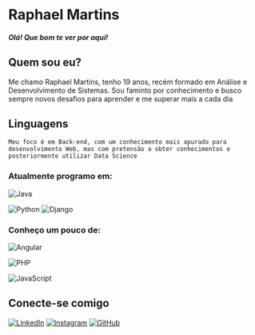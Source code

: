 # Raphael Martins
##### Olá! Que bom te ver por aqui!

## Quem sou eu?
Me chamo Raphael Martins, tenho 19 anos, recém formado em Análise e Desenvolvimento de Sistemas. Sou faminto por conhecimento e busco sempre novos desafios para aprender e me superar mais a cada dia


## Linguagens

    Meu foco é em Back-end, com um conhecimento mais apurado para desenvolvimento Web, mas com pretensão a obter conhecimentos e posteriormente utilizar Data Science 

### Atualmente programo em:  
![Java](https://img.shields.io/badge/java-000.svg?style=for-the-badge&logo=openjdk&logoColor=%23ED8B00)

![Python](https://img.shields.io/badge/python-000?style=for-the-badge&logo=python&logoColor=ffdd54) 
![Django](https://img.shields.io/badge/django-000.svg?style=for-the-badge&logo=django&logoColor=%23092E20)

### Conheço um pouco de:
![Angular](https://img.shields.io/badge/Angular-000?style=for-the-badge&logo=angular&logoColor=DD0031)

![PHP](https://img.shields.io/badge/PHP-000?style=for-the-badge&logo=php&logoColor=777BB4)

![JavaScript](https://img.shields.io/badge/JavaScript-000?style=for-the-badge&logo=javascript&logoColor=F7DF1E)

## Conecte-se comigo

[![LinkedIn](https://img.shields.io/badge/LinkedIn-000?style=for-the-badge&logo=linkedin&logoColor=0077B5)](https://www.linkedin.com/in/raphaelmsf/)
[![Instagram](https://img.shields.io/badge/-Instagram-000?style=for-the-badge&logo=instagram&logoColor=)](https://www.instagram.com/rapha_filho/)
[![GitHub](https://img.shields.io/badge/GitHub-000?style=for-the-badge&logo=github&logoColor=)](https://github.com/raphaelmsf)









